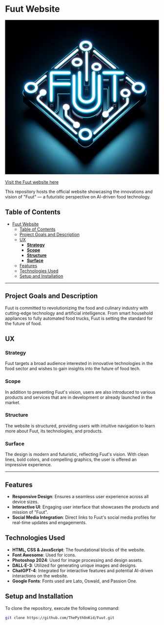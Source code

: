 # Fuut Website

![Fuut Logo](assets/images/Fuut-logo-orginal.png)

[Visit the Fuut website here](https://github.com/ThePyth0nKid/Fuut)

This repository hosts the official website showcasing the innovations and vision of "Fuut" — a futuristic perspective on AI-driven food technology.

## Table of Contents
- [Fuut Website](#fuut-website)
  - [Table of Contents](#table-of-contents)
  - [Project Goals and Description](#project-goals-and-description)
  - [UX](#ux)
    - [**Strategy**](#strategy)
    - [**Scope**](#scope)
    - [**Structure**](#structure)
    - [**Surface**](#surface)
  - [Features](#features)
  - [Technologies Used](#technologies-used)
  - [Setup and Installation](#setup-and-installation)

---

## Project Goals and Description

Fuut is committed to revolutionizing the food and culinary industry with cutting-edge technology and artificial intelligence. From smart household appliances to fully automated food trucks, Fuut is setting the standard for the future of food.

## UX

### **Strategy**
Fuut targets a broad audience interested in innovative technologies in the food sector and wishes to gain insights into the future of food tech.

### **Scope**
In addition to presenting Fuut's vision, users are also introduced to various products and services that are in development or already launched in the market.

### **Structure**
The website is structured, providing users with intuitive navigation to learn more about Fuut, its technologies, and products.

### **Surface**
The design is modern and futuristic, reflecting Fuut's vision. With clean lines, bold colors, and compelling graphics, the user is offered an impressive experience.

---

## Features
- **Responsive Design**: Ensures a seamless user experience across all device sizes.
- **Interactive UI**: Engaging user interface that showcases the products and mission of "Fuut".
- **Social Media Integration**: Direct links to Fuut's social media profiles for real-time updates and engagements.

## Technologies Used

- **HTML, CSS & JavaScript**: The foundational blocks of the website.
- **Font Awesome**: Used for icons.
- **Photoshop 2024**: Used for image processing and design assets.
- **DALL·E-3**: Utilized for generating unique images and designs.
- **ChatGPT-4**: Integrated for interactive features and potential AI-driven interactions on the website.
- **Google Fonts**: Fonts used are Lato, Oswald, and Passion One.

## Setup and Installation

To clone the repository, execute the following command:
```bash
git clone https://github.com/ThePyth0nKid/Fuut.git
